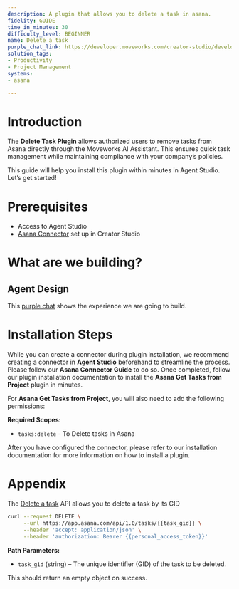 ```yaml
---
description: A plugin that allows you to delete a task in asana.
fidelity: GUIDE
time_in_minutes: 30
difficulty_level: BEGINNER
name: Delete a task
purple_chat_link: https://developer.moveworks.com/creator-studio/developer-tools/purple-chat-builder/?workspace=%7B%22title%22%3A%22My+Workspace%22%2C%22botSettings%22%3A%7B%22name%22%3A%22%22%2C%22imageUrl%22%3A%22%22%7D%2C%22mocks%22%3A%5B%7B%22id%22%3A8283%2C%22title%22%3A%22New+Mock%22%2C%22transcript%22%3A%7B%22messages%22%3A%5B%7B%22from%22%3A%22USER%22%2C%22text%22%3A%22I+want+to+delete+the+Asana+task+titled+%27Quarterly+Budget+Review%27.%22%7D%2C%7B%22from%22%3A%22ANNOTATION%22%2C%22text%22%3A%22Searches+Asana+for+the+task+%27Quarterly+Budget+Review%27%22%7D%2C%7B%22from%22%3A%22BOT%22%2C%22text%22%3A%22Are+you+sure+you+want+to+delete+the+%27Quarterly+Budget+Review%27+task+in+Asana%3F%22%2C%22cards%22%3A%5B%7B%22buttons%22%3A%5B%7B%22style%22%3A%22PRIMARY%22%2C%22text%22%3A%22Confirm+Deletion%22%7D%5D%7D%5D%7D%5D%2C%22settings%22%3A%7B%22colorStyle%22%3A%22LIGHT%22%2C%22startTime%22%3A%2211%3A43%2BAM%22%2C%22defaultPerson%22%3A%22GWEN%22%2C%22editable%22%3Atrue%2C%22botName%22%3A%22%22%2C%22botImageUrl%22%3A%22%22%7D%7D%7D%5D%7D
solution_tags:
- Productivity
- Project Management
systems:
- asana

---
```

# Introduction

The **Delete Task Plugin** allows authorized users to remove tasks from Asana directly through the Moveworks AI Assistant. This ensures quick task management while maintaining compliance with your company’s policies.

This guide will help you install this plugin within minutes in Agent Studio. Let’s get started!

# Prerequisites

- Access to Agent Studio
- [Asana Connector](https://developer.moveworks.com/creator-studio/resources/connector?id=asana) set up in Creator Studio

# What are we building?

## Agent Design

This [purple chat](https://developer.moveworks.com/creator-studio/developer-tools/purple-chat-builder/?workspace=%7B%22title%22%3A%22My+Workspace%22%2C%22botSettings%22%3A%7B%22name%22%3A%22%22%2C%22imageUrl%22%3A%22%22%7D%2C%22mocks%22%3A%5B%7B%22id%22%3A8283%2C%22title%22%3A%22New+Mock%22%2C%22transcript%22%3A%7B%22messages%22%3A%5B%7B%22from%22%3A%22USER%22%2C%22text%22%3A%22I+want+to+delete+the+Asana+task+titled+%27Quarterly+Budget+Review%27.%22%7D%2C%7B%22from%22%3A%22ANNOTATION%22%2C%22text%22%3A%22Searches+Asana+for+the+task+%27Quarterly+Budget+Review%27%22%7D%2C%7B%22from%22%3A%22BOT%22%2C%22text%22%3A%22Are+you+sure+you+want+to+delete+the+%27Quarterly+Budget+Review%27+task+in+Asana%3F%22%2C%22cards%22%3A%5B%7B%22buttons%22%3A%5B%7B%22style%22%3A%22PRIMARY%22%2C%22text%22%3A%22Confirm+Deletion%22%7D%5D%7D%5D%7D%5D%2C%22settings%22%3A%7B%22colorStyle%22%3A%22LIGHT%22%2C%22startTime%22%3A%2211%3A43%2BAM%22%2C%22defaultPerson%22%3A%22GWEN%22%2C%22editable%22%3Atrue%2C%22botName%22%3A%22%22%2C%22botImageUrl%22%3A%22%22%7D%7D%7D%5D%7D) shows the experience we are going to build.

# Installation Steps

While you can create a connector during plugin installation, we recommend creating a connector in **Agent Studio** beforehand to streamline the process. Please follow our **Asana Connector Guide** to do so. Once completed, follow our plugin installation documentation to install the **Asana Get Tasks from Project** plugin in minutes.

For **Asana Get Tasks from Project**, you will also need to add the following permissions:

**Required Scopes:**

- `tasks:delete` - To Delete tasks in Asana

After you have configured the connector, please refer to our installation documentation for more information on how to install a plugin.

# Appendix

The [Delete a task](https://developers.asana.com/reference/deletetask) API allows you to delete a task by its GID

```bash
curl --request DELETE \
     --url https://app.asana.com/api/1.0/tasks/{{task_gid}} \
     --header 'accept: application/json' \
     --header 'authorization: Bearer {{personal_access_token}}'
```

**Path Parameters:**

- `task_gid` (string) – The unique identifier (GID) of the task to be deleted.

This should return an empty object on success.
